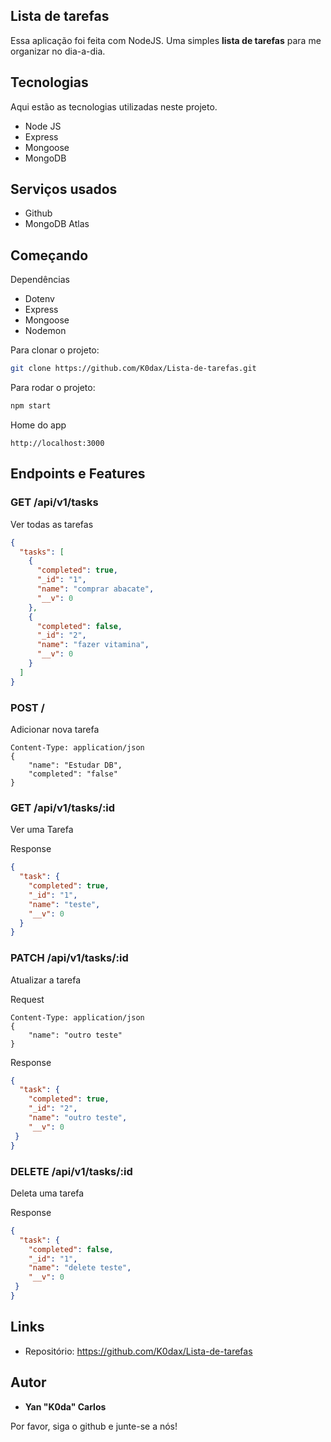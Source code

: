 ## Lista de tarefas
Essa aplicação foi feita com NodeJS. Uma simples <b>lista de tarefas</b> para me organizar no dia-a-dia.

## Tecnologias 
Aqui estão as tecnologias utilizadas neste projeto.

* Node JS
* Express
* Mongoose
* MongoDB


## Serviços usados

* Github
* MongoDB Atlas


## Começando

Dependências
 - Dotenv
 - Express
 - Mongoose
 - Nodemon

Para clonar o projeto:
```bash
git clone https://github.com/K0dax/Lista-de-tarefas.git
```

Para rodar o projeto:
```bash
npm start
```

Home do app
```
http://localhost:3000
```

## Endpoints e Features
### GET /api/v1/tasks
Ver todas as tarefas
```json
{
  "tasks": [
    {
      "completed": true,
      "_id": "1",
      "name": "comprar abacate",
      "__v": 0
    },
    {
      "completed": false,
      "_id": "2",
      "name": "fazer vitamina",
      "__v": 0
    }
  ]
}
```

### POST /
Adicionar nova tarefa
```
Content-Type: application/json
{
    "name": "Estudar DB",
    "completed": "false"
}
```

### GET /api/v1/tasks/:id
Ver uma Tarefa

Response
```json
{
  "task": {
    "completed": true,
    "_id": "1",
    "name": "teste",
    "__v": 0
  }
}
```

### PATCH /api/v1/tasks/:id
Atualizar a tarefa

Request
```
Content-Type: application/json
{
    "name": "outro teste"
}
```
Response
```json
{
  "task": {
    "completed": true,
    "_id": "2",
    "name": "outro teste",
    "__v": 0
 }
}
```

### DELETE /api/v1/tasks/:id
Deleta uma tarefa

Response
```json
{
  "task": {
    "completed": false,
    "_id": "1",
    "name": "delete teste",
    "__v": 0
 }
}
```

## Links
  - Repositório: https://github.com/K0dax/Lista-de-tarefas


  ## Autor

  * **Yan "K0da" Carlos** 

  Por favor, siga o github e junte-se a nós!
